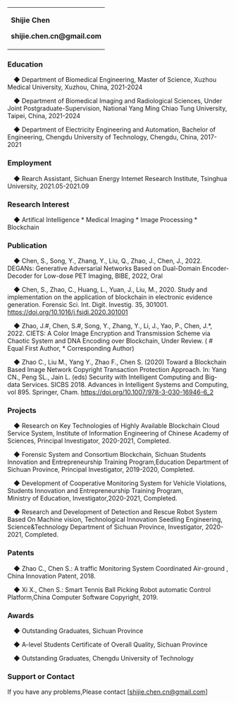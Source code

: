 <table border="0">
  <tr>
    <td width="100%">
      <p><b>Shijie Chen</b></p>
      <p><b>shijie.chen.cn@gmail.com</b></p>
    </td>
  </tr>
</table>

### Education

&ensp;&ensp;◆ Department of Biomedical Engineering, Master of Science, Xuzhou Medical University, Xuzhou, China, 2021-2024

&ensp;&ensp;◆ Department of Biomedical Imaging and Radiological Sciences, Under Joint Postgraduate-Supervision, National Yang Ming Chiao Tung University, Taipei, China, 2021-2024

&ensp;&ensp;◆ Department of Electricity Engineering and Automation, Bachelor of Engineering, Chengdu University of Technology, Chengdu, China, 2017-2021

### Employment

&ensp;&ensp;◆ Rearch Assistant, Sichuan Energy Intemet Research Institute, Tsinghua University, 2021.05-2021.09

### Research Interest

&ensp;&ensp;◆ Artifical Intelligence * Medical Imaging * Image Processing * Blockchain

### Publication

&ensp;&ensp;◆ Chen, S., Song, Y., Zhang, Y., Liu, Q., Zhao, J., Chen, J., 2022. DEGANs: Generative Adversarial Networks Based on Dual-Domain Encoder-Decoder for Low-dose PET Imaging, BIBE, 2022, Oral

&ensp;&ensp;◆ Chen, S., Zhao, C., Huang, L., Yuan, J., Liu, M., 2020. Study and implementation on the application of blockchain in electronic evidence generation. Forensic Sci. Int. Digit. Investig. 35, 301001. https://doi.org/10.1016/j.fsidi.2020.301001

&ensp;&ensp;◆ Zhao, J.#, Chen, S.#, Song, Y., Zhang, Y., Li, J., Yao, P., Chen, J.*, 2022. CIETS: A Color Image Encryption and Transmission Scheme via Chaotic System and DNA Encoding over Blockchain, Under Review. ( # Equal First Author, * Corresponding Author)

&ensp;&ensp;◆ Zhao C., Liu M., Yang Y., Zhao F., Chen S. (2020) Toward a Blockchain Based Image Network Copyright Transaction Protection Approach. In: Yang CN., Peng SL., Jain L. (eds) Security with Intelligent Computing and Big-data Services. SICBS 2018. Advances in Intelligent Systems and Computing, vol 895. Springer, Cham. https://doi.org/10.1007/978-3-030-16946-6_2

### Projects
&ensp;&ensp;◆ Research on Key Technologies of Highly Available Blockchain Cloud Service System, Institute of Information Engineering of Chinese Academy of Sciences, Principal Investigator, 2020-2021, Completed.

&ensp;&ensp;◆ Forensic System and Consortium Blockchain, Sichuan Students Innovation and Entrepreneurship Training Program,Education Department of Sichuan Province,  Principal Investigator, 2019-2020, Completed.

&ensp;&ensp;◆ Development of Cooperative Monitoring System for Vehicle Violations, Students Innovation and Entrepreneurship Training Program, Ministry of Education, Investigator,2020-2021, Completed.

&ensp;&ensp;◆ Research and Development of Detection and Rescue Robot System Based On Machine vision, Technological Innovation Seedling Engineering, Science&Technology Department of Sichuan Province, Investigator, 2020-2021, Completed.

### Patents

&ensp;&ensp;◆ Zhao C., Chen S.: A traffic Monitoring System Coordinated Air-ground , China Innovation Patent, 2018.

&ensp;&ensp;◆ Xi X., Chen S.: Smart Tennis Ball Picking Robot automatic Control Platform,China Computer Software Copyright, 2019.

### Awards
&ensp;&ensp;◆ Outstanding Graduates, Sichuan Province

&ensp;&ensp;◆ A-level Students Certificate of Overall Quality, Sichuan Province

&ensp;&ensp;◆ Outstanding Graduates, Chengdu University of Technology

### Support or Contact

If you have any problems,Please contact [shijie.chen.cn@gmail.com]
